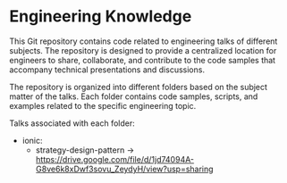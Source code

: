 # Engineering Knowledge
This Git repository contains code related to engineering talks of different subjects. The repository is designed to provide a centralized location for engineers to share, collaborate, and contribute to the code samples that accompany technical presentations and discussions.

The repository is organized into different folders based on the subject matter of the talks. Each folder contains code samples, scripts, and examples related to the specific engineering topic. 

Talks associated with each folder:

* ionic:
  - strategy-design-pattern &rarr; https://drive.google.com/file/d/1jd74094A-G8ve6k8xDwf3sovu_ZeydyH/view?usp=sharing
